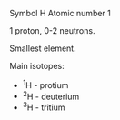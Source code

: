 Symbol H
Atomic number 1

1 proton, 0-2 neutrons.

Smallest element.

Main isotopes:
- <sup>1</sup>H - protium
- <sup>2</sup>H - deuterium
- <sup>3</sup>H - tritium